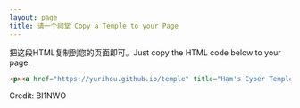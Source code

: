 ```yaml
---
layout: page
title: 请一个祠堂 Copy a Temple to your Page
---
```

把这段HTML复制到您的页面即可。Just copy the HTML code below to your page.
```html
<p><a href="https://yurihou.github.io/temple" title="Ham's Cyber Temple">< img src="//yurihou.github.io/pictures/cache.png" style="width:700px" /></p >
```
Credit: BI1NWO
